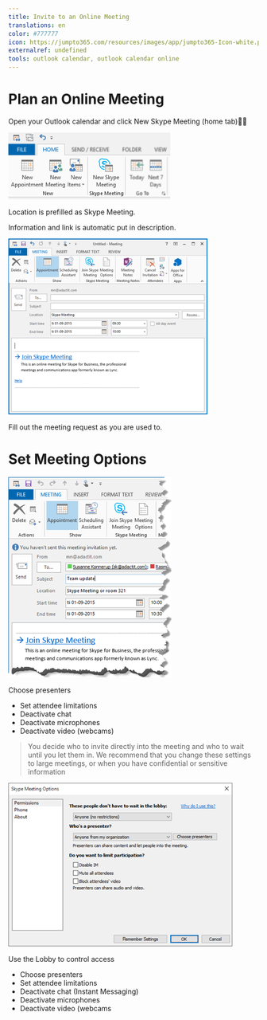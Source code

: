 ```yaml
---
title: Invite to an Online Meeting
translations: en
color: #777777
icon: https://jumpto365.com/resources/images/app/jumpto365-Icon-white.png
externalref: undefined
tools: outlook calendar, outlook calendar online
---
```

  
# Plan an Online Meeting

Open your Outlook calendar and click New Skype Meeting (home tab)

![](2018-08-28-19-21-17.png)

Location is prefilled as Skype Meeting. 

Information and link is automatic put in description.

![](2018-08-28-19-21-28.png)

Fill out the meeting request as you are used to.

# Set Meeting Options

![](2018-08-28-19-23-18.png)

Choose presenters
- Set attendee limitations
- Deactivate chat 
- Deactivate microphones
- Deactivate video (webcams) 


>You decide who to invite directly into the meeting and who to wait until you let them in. We recommend that you change these settings to large meetings, or when you have confidential or sensitive information

![](2018-08-28-19-25-25.png)

Use the Lobby to control access 
- Choose presenters
- Set attendee limitations
- Deactivate chat  (Instant Messaging)
- Deactivate microphones
- Deactivate video (webcams